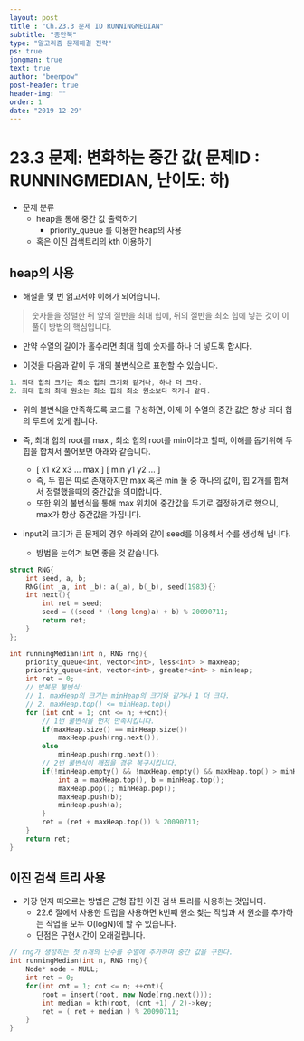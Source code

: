 ```yaml
---
layout: post
title : "Ch.23.3 문제 ID RUNNINGMEDIAN"
subtitle: "종만북"
type: "알고리즘 문제해결 전략"
ps: true
jongman: true
text: true
author: "beenpow"
post-header: true
header-img: ""
order: 1
date: "2019-12-29"
---
```


# 23.3 문제: 변화하는 중간 값( 문제ID : RUNNINGMEDIAN, 난이도: 하)
[algo]: <https://algospot.com/judge/problem/read/RUNNINGMEDIAN>

- 문제 분류
    - heap을 통해 중간 값 출력하기
        - priority_queue 를 이용한 heap의 사용
    - 혹은 이진 검색트리의 kth 이용하기


## heap의 사용

- 해설을 몇 번 읽고서야 이해가 되어습니다.

> 숫자들을 정렬한 뒤 앞의 절반을 최대 힙에, 뒤의 절반을 최소 힙에 넣는 것이 이 풀이 방법의
> 핵심입니다.

- 만약 수열의 길이가 홀수라면 최대 힙에 숫자를 하나 더 넣도록 합시다.

- 이것을 다음과 같이 두 개의 불변식으로 표현할 수 있습니다.

```cpp
1. 최대 힙의 크기는 최소 힙의 크기와 같거나, 하나 더 크다.
2. 최대 힙의 최대 원소는 최소 힙의 최소 원소보다 작거나 같다.
```

- 위의 불변식을 만족하도록 코드를 구성하면, 이제 이 수열의 중간 값은 항상 최대 힙의 루트에 있게 됩니다.
- 즉, 최대 힙의 root를 max , 최소 힙의 root를 min이라고 할때, 이해를 돕기위해 두 힙을 합쳐서
  풀어보면 아래와 같습니다.
  - [ x1 x2 x3 ... max ] [ min y1 y2 ... ]
  - 즉, 두 힙은 따로 존재하지만 max 혹은 min 둘 중 하나의 값이, 힙 2개를 합쳐서 정렬했을때의
    중간값을 의미합니다.
  - 또한 위의 불변식을 통해 max 위치에 중간값을 두기로 결정하기로 했으니, max가 항상 중간값을
    가집니다.

- input의 크기가 큰 문제의 경우 아래와 같이 seed를 이용해서 수를 생성해 냅니다.
    - 방법을 눈여겨 보면 좋을 것 같습니다.

```cpp
struct RNG{
    int seed, a, b;
    RNG(int _a, int _b): a(_a), b(_b), seed(1983){}
    int next(){
        int ret = seed;
        seed = ((seed * (long long)a) + b) % 20090711;
        return ret;
    }
};

int runningMedian(int n, RNG rng){
    priority_queue<int, vector<int>, less<int> > maxHeap;
    priority_queue<int, vector<int>, greater<int> > minHeap;
    int ret = 0;
    // 반복문 불변식:
    // 1. maxHeap의 크기는 minHeap의 크기와 같거나 1 더 크다.
    // 2. maxHeap.top() <= minHeap.top()
    for (int cnt = 1; cnt <= n; ++cnt){
        // 1번 불변식을 먼저 만족시킵니다.
        if(maxHeap.size() == minHeap.size())
            maxHeap.push(rng.next());
        else
            minHeap.push(rng.next());
        // 2번 불변식이 깨졌을 경우 복구시킵니다.
        if(!minHeap.empty() && !maxHeap.empty() && maxHeap.top() > minHeap.top()){
            int a = maxHeap.top(), b = minHeap.top();
            maxHeap.pop(); minHeap.pop();
            maxHeap.push(b);
            minHeap.push(a);
        }
        ret = (ret + maxHeap.top()) % 20090711;
    }
    return ret;
}
```


## 이진 검색 트리 사용

- 가장 먼저 떠오르는 방법은 균형 잡힌 이진 검색 트리를 사용하는 것입니다.
    - 22.6 절에서 사용한 트립을 사용하면 k번째 원소 찾는 작업과 새 원소를 추가하는 작업을 모두
      O(logN)에 할 수 있습니다.
    - 단점은 구현시간이 오래걸립니다.

```cpp
// rng가 생성하는 첫 n개의 난수를 수열에 추가하며 중간 값을 구한다.
int runningMedian(int n, RNG rng){
    Node* node = NULL;
    int ret = 0;
    for(int cnt = 1; cnt <= n; ++cnt){
        root = insert(root, new Node(rng.next()));
        int median = kth(root, (cnt +1) / 2)->key;
        ret = ( ret + median ) % 20090711;
    }
}
```

